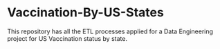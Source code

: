 # Vaccination-By-US-States
This repository has all the ETL processes applied for a Data Engineering project for US Vaccination status by state.

